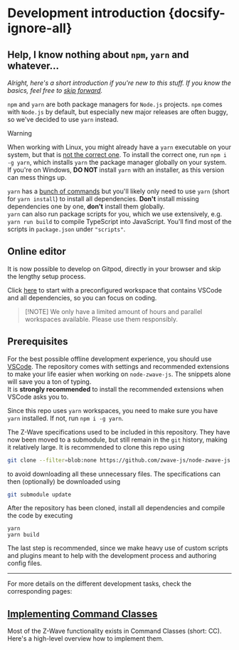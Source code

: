 # Development introduction {docsify-ignore-all}

## Help, I know nothing about `npm`, `yarn` and whatever...

_Alright, here's a short introduction if you're new to this stuff. If you know the basics, feel free to [skip forward](`#Prerequisites`)._

`npm` and `yarn` are both package managers for `Node.js` projects. `npm` comes with `Node.js` by default, but especially new major releases are often buggy, so we've decided to use `yarn` instead.

> [!WARNING]
> When working with Linux, you might already have a `yarn` executable on your system, but that is [not the correct one](https://stackoverflow.com/a/45551189/10179833). To install the correct one, run `npm i -g yarn`, which installs `yarn` the package manager globally on your system. If you're on Windows, **DO NOT** install `yarn` with an installer, as this version can mess things up.

`yarn` has a [bunch of commands](https://classic.yarnpkg.com/en/docs/usage) but you'll likely only need to use `yarn` (short for `yarn install`) to install all dependencies. **Don't** install missing dependencies one by one, **don't** install them globally.\
`yarn` can also run package scripts for you, which we use extensively, e.g. `yarn run build` to compile TypeScript into JavaScript. You'll find most of the scripts in `package.json` under `"scripts"`.

## Online editor

It is now possible to develop on Gitpod, directly in your browser and skip the lengthy setup process.

Click [here](https://gitpod.io/#/https://github.com/zwave-js/node-zwave-js) to start with a preconfigured workspace that contains VSCode and all dependencies, so you can focus on coding.

> [!NOTE] We only have a limited amount of hours and parallel workspaces available. Please use them responsibly.

## Prerequisites

For the best possible offline development experience, you should use [VSCode](https://code.visualstudio.com/).
The repository comes with settings and recommended extensions to make your life easier when working on `node-zwave-js`. The snippets alone will save you a ton of typing.\
It is **strongly recommended** to install the recommended extensions when VSCode asks you to.

Since this repo uses `yarn` workspaces, you need to make sure you have `yarn` installed. If not, run `npm i -g yarn`.

The Z-Wave specifications used to be included in this repository. They have now been moved to a submodule, but still remain in the `git` history, making it relatively large.
It is recommended to clone this repo using

```bash
git clone --filter=blob:none https://github.com/zwave-js/node-zwave-js
```

to avoid downloading all these unnecessary files. The specifications can then (optionally) be downloaded using

```bash
git submodule update
```

After the repository has been cloned, install all dependencies and compile the code by executing

```
yarn
yarn build
```

The last step is recommended, since we make heavy use of custom scripts and plugins meant to help with the development process and authoring config files.

---

For more details on the different development tasks, check the corresponding pages:

## [Implementing Command Classes](development/implementing-cc.md)

Most of the Z-Wave functionality exists in Command Classes (short: CC). Here's a high-level overview how to implement them.
